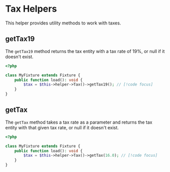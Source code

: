 # Tax Helpers

This helper provides utility methods to work with taxes.

## getTax19

The `getTax19` method returns the tax entity with a tax rate of 19%, or null if it doesn't exist.

```php
<?php

class MyFixture extends Fixture {
    public function load(): void {
        $tax = $this->helper->Tax()->getTax19(); // [!code focus]
    }
}
```

## getTax

The `getTax` method takes a tax rate as a parameter and returns the tax entity with that given tax rate, or null if it doesn't exist.

```php
<?php

class MyFixture extends Fixture {
    public function load(): void {
        $tax = $this->helper->Tax()->getTax(16.0); // [!code focus]
    }
}
```
